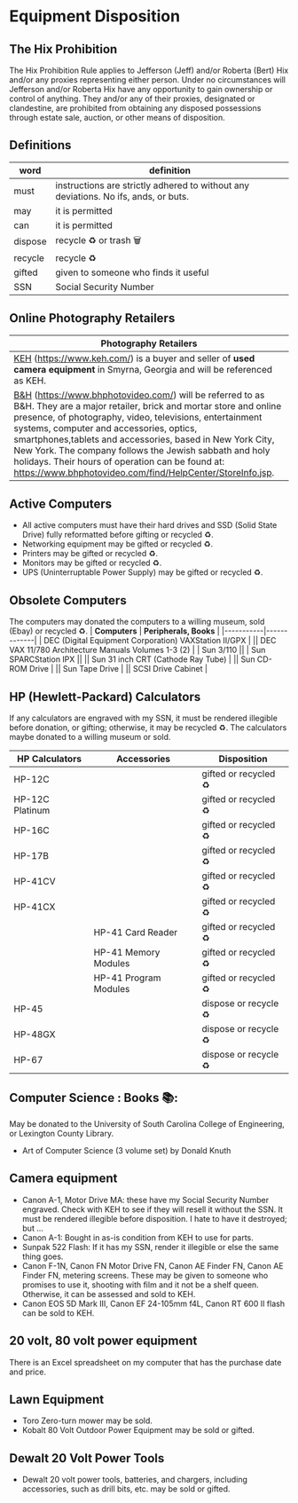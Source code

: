 # Equipment Disposition 
## The Hix Prohibition 
The Hix Prohibition Rule applies to Jefferson (Jeff) and/or Roberta (Bert) Hix and/or any proxies representing either person. Under no circumstances will Jefferson and/or Roberta Hix have any opportunity to gain ownership or control of anything. They and/or any of their proxies, designated or clandestine, are prohibited from obtaining any disposed possessions through estate sale, auction, or other means of disposition.

## Definitions
| **word** | **definition** |
|------|------------|
| must | instructions are strictly adhered to without any deviations. No ifs, ands, or buts. |
| may | it is permitted |
| can | it is permitted |
| dispose | recycle ♻️ or trash 🗑 |
| recycle | recycle ♻️ |
| gifted | given to someone who finds it useful |
|SSN|Social Security Number |

## Online Photography Retailers 
| **Photography Retailers** |
|-----|
| [KEH](https://www.keh.com) (https://www.keh.com/) is a buyer and seller of **used camera equipment** in Smyrna, Georgia and will be referenced as KEH. |
| [B&H](https://www.bhphotovideo.com/) (https://www.bhphotovideo.com/) will be referred to as B&H. They are a major retailer, brick and mortar store and online presence, of photography, video, televisions, entertainment systems, computer and accessories, optics, smartphones,tablets and accessories, based in New York City, New York. The company follows the Jewish sabbath and holy holidays. Their hours of operation can be found at: https://www.bhphotovideo.com/find/HelpCenter/StoreInfo.jsp. |

## Active Computers
- All active computers must have their hard drives and SSD (Solid State Drive) fully reformatted before gifting or recycled ♻️. 
- Networking equipment may be gifted or recycled ♻️. 
- Printers may be gifted or recycled ♻️.
- Monitors may be gifted or recycled ♻️. 
- UPS (Uninterruptable Power Supply) may be gifted or recycled ♻️. 

## Obsolete Computers 
The computers may donated the computers to a willing museum, sold (Ebay) or recycled ♻️. 
| **Computers** | **Peripherals, Books** |
|-----------|-------------|
| DEC (Digital Equipment Corporation) VAXStation II/GPX |
|| DEC VAX 11/780 Architecture Manuals Volumes 1-3 (2) |
| Sun 3/110 ||
| Sun SPARCStation IPX ||
|| Sun 31 inch CRT (Cathode Ray Tube) |
|| Sun CD-ROM Drive |
|| Sun Tape Drive |
|| SCSI Drive Cabinet |

## HP (Hewlett-Packard) Calculators
If any calculators are engraved with my SSN, it must be rendered illegible before donation, or gifting; otherwise, it may be recycled ♻️. The calculators maybe donated to a willing museum or sold. 

| **HP Calculators** | **Accessories** | **Disposition** |
|----------------|-------------|-------|
| HP-12C || gifted or recycled ♻️ |
| HP-12C Platinum || gifted or recycled ♻️ |
| HP-16C || gifted or recycled ♻️ |
| HP-17B || gifted or recycled ♻️ |
| HP-41CV || gifted or recycled ♻️ |
| HP-41CX || gifted or recycled ♻️ |
||HP-41 Card Reader | gifted or recycled ♻️ |
||HP-41 Memory Modules | gifted or recycled ♻️ |
||HP-41 Program Modules | gifted or recycled ♻️ |
| HP-45 || dispose or recycle ♻️ |
| HP-48GX || dispose or recycle ♻️ |
| HP-67 || dispose or recycle ♻️ |

## Computer Science : Books 📚:
May be donated to the University of South Carolina College of Engineering, or Lexington County Library. 
- Art of Computer Science (3 volume set) by Donald Knuth 

## Camera equipment
- Canon A-1, Motor Drive MA: these have my Social Security Number engraved. Check with KEH to see if they will resell it without the SSN. It must be rendered illegible before disposition. I hate to have it destroyed; but ...
- Canon A-1: Bought in as-is condition from KEH to use for parts.
- Sunpak 522 Flash: If it has my SSN, render it illegible or else the same thing goes. 
- Canon F-1N, Canon FN Motor Drive FN, Canon AE Finder FN, Canon AE Finder FN, metering screens. These may be given to someone who promises to use it, shooting with film and it not be a shelf queen. Otherwise, it can be assessed and sold to KEH.
- Canon EOS 5D Mark III, Canon EF 24-105mm f4L, Canon RT 600 II flash can be sold to KEH.

## 20 volt, 80 volt power equipment 
There is an Excel spreadsheet on my computer that has the purchase date and price.

## Lawn Equipment
- Toro Zero-turn mower may be sold.
- Kobalt 80 Volt Outdoor Power Equipment may be sold or gifted. 

## Dewalt 20 Volt Power Tools
- Dewalt 20 volt power tools, batteries, and chargers, including accessories, such as drill bits, etc. may be sold or gifted. 
